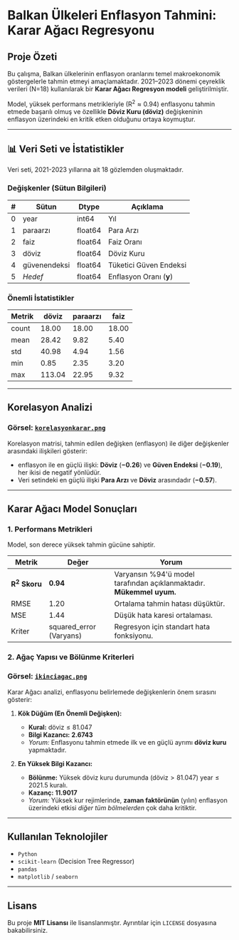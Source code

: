 # Balkan Ülkeleri Enflasyon Tahmini: Karar Ağacı Regresyonu

## Proje Özeti

Bu çalışma, Balkan ülkelerinin enflasyon oranlarını temel makroekonomik göstergelerle tahmin etmeyi amaçlamaktadır. 2021–2023 dönemi çeyreklik verileri ($\text{N=18}$) kullanılarak bir **Karar Ağacı Regresyon modeli** geliştirilmiştir.

Model, yüksek performans metrikleriyle ($\text{R}^2 \approx 0.94$) enflasyonu tahmin etmede başarılı olmuş ve özellikle **Döviz Kuru ($\text{döviz}$)** değişkeninin enflasyon üzerindeki en kritik etken olduğunu ortaya koymuştur.

---

## 📊 Veri Seti ve İstatistikler

Veri seti, 2021-2023 yıllarına ait 18 gözlemden oluşmaktadır.

### Değişkenler (Sütun Bilgileri)

| \# | Sütun | $\text{Dtype}$ | Açıklama |
|---|---|---|---|
| 0 | $\text{year}$ | $\text{int64}$ | Yıl |
| 1 | $\text{paraarzı}$ | $\text{float64}$ | Para Arzı |
| 2 | $\text{faiz}$ | $\text{float64}$ | Faiz Oranı |
| 3 | $\text{döviz}$ | $\text{float64}$ | Döviz Kuru |
| 4 | $\text{güvenendeksi}$ | $\text{float64}$ | Tüketici Güven Endeksi |
| 5 | *Hedef* | $\text{float64}$ | Enflasyon Oranı ($\mathbf{y}$) |

### Önemli İstatistikler

| Metrik | $\text{döviz}$ | $\text{paraarzı}$ | $\text{faiz}$ |
|---|---|---|---|
| $\text{count}$ | $18.00$ | $18.00$ | $18.00$ |
| $\text{mean}$ | $28.42$ | $9.82$ | $5.40$ |
| $\text{std}$ | $40.98$ | $4.94$ | $1.56$ |
| $\text{min}$ | $0.85$ | $2.35$ | $3.20$ |
| $\text{max}$ | $113.04$ | $22.95$ | $9.32$ |

---

##  Korelasyon Analizi

### Görsel: [`korelasyonkarar.png`](korelasyonkarar.png)

Korelasyon matrisi, tahmin edilen değişken ($\text{enflasyon}$) ile diğer değişkenler arasındaki ilişkileri gösterir:

- $\text{enflasyon}$ ile en güçlü ilişki: **Döviz** ($\mathbf{-0.26}$) ve **Güven Endeksi** ($\mathbf{-0.19}$), her ikisi de negatif yönlüdür.
- Veri setindeki en güçlü ilişki **Para Arzı** ve **Döviz** arasındadır ($\mathbf{-0.57}$).

---

##  Karar Ağacı Model Sonuçları

### 1. Performans Metrikleri

Model, son derece yüksek tahmin gücüne sahiptir.

| Metrik | Değer | Yorum |
|---|---|---|
| $\mathbf{R^2\ Skoru}$ | $\mathbf{0.94}$ | Varyansın %94'ü model tarafından açıklanmaktadır. **Mükemmel uyum.** |
| $\text{RMSE}$ | $1.20$ | Ortalama tahmin hatası düşüktür. |
| $\text{MSE}$ | $1.44$ | Düşük hata karesi ortalaması. |
| Kriter | $\text{squared\_error}$ (Varyans) | Regresyon için standart hata fonksiyonu. |

### 2. Ağaç Yapısı ve Bölünme Kriterleri

### Görsel: [`ikinciagac.png`](ikinciagac.png)

Karar Ağacı analizi, enflasyonu belirlemede değişkenlerin önem sırasını gösterir:

1.  **Kök Düğüm (En Önemli Değişken):**
    -   **Kural:** $\text{döviz} \le 81.047$
    -   **Bilgi Kazancı:** $\mathbf{2.6743}$
    -   *Yorum:* Enflasyonu tahmin etmede ilk ve en güçlü ayrımı **döviz kuru** yapmaktadır.

2.  **En Yüksek Bilgi Kazancı:**
    -   **Bölünme:** Yüksek döviz kuru durumunda ($\text{döviz} > 81.047$) $\text{year} \le 2021.5$ kuralı.
    -   **Kazanç:** $\mathbf{11.9017}$
    -   *Yorum:* Yüksek kur rejimlerinde, **zaman faktörünün** (yılın) enflasyon üzerindeki etkisi *diğer tüm bölmelerden* çok daha kritiktir.

---

## Kullanılan Teknolojiler

-   `Python`
-   `scikit-learn` (Decision Tree Regressor)
-   `pandas`
-   `matplotlib` / `seaborn`

---

## Lisans

Bu proje **MIT Lisansı** ile lisanslanmıştır. Ayrıntılar için `LICENSE` dosyasına bakabilirsiniz.
